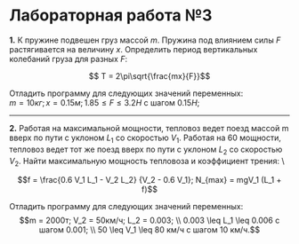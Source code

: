 # Лабораторная работа №3
**1\.** К пружине подвешен груз массой $m$. Пружина под влиянием силы $F$ растягивается на величину $x$. Определить период вертикальных колебаний груза для разных $F$:

$$ T = 2\pi\sqrt{\frac{mx}{F}}$$

Отладить программу для следующих значений переменных: \
$m = 10кг; x = 0.15м; 1.85 \leq F \leq 3.2Н$ с шагом $0.15Н$;

***

**2\.** Работая на максимальной мощности, тепловоз ведет поезд массой m вверх по пути с уклоном $L_1$ со скоростью $V_1$. Работая на $60%$ мощности, тепловоз ведет тот же поезд вверх по пути с уклоном $L_2$ со скоростью $V_2$. Найти максимальную мощность тепловоза и коэффициент трения: \

$$f = \frac{0.6 V_1 L_1 - V_2 L_2}
{V_2 - 0.6 V_1};
N_{max} = mgV_1 (L_1 + f)$$

Отладить программу для следующих значений переменных: \
$$m = 2000т; V_2 = 50км/ч; L_2 = 0.003; \\
0.003 \leq L_1 \leq 0.006 с шагом 0.001; \\
50 \leq V_1 \leq 80 км/ч с шагом 10 км/ч.$$
